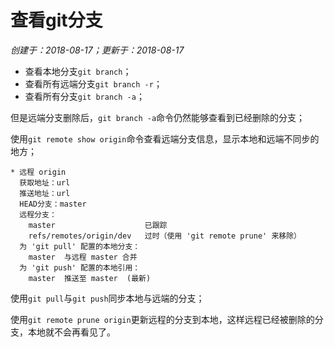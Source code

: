 # 查看git分支

*创建于：2018-08-17；更新于：2018-08-17*

- 查看本地分支`git branch`；
- 查看所有远端分支`git branch -r`；
- 查看所有分支`git branch -a`；

但是远端分支删除后，`git branch -a`命令仍然能够查看到已经删除的分支；

使用`git remote show origin`命令查看远端分支信息，显示本地和远端不同步的地方；
```
* 远程 origin
  获取地址：url
  推送地址：url
  HEAD分支：master
  远程分支：
    master                    已跟踪
    refs/remotes/origin/dev   过时（使用 'git remote prune' 来移除）
  为 'git pull' 配置的本地分支：
    master  与远程 master 合并
  为 'git push' 配置的本地引用：
    master  推送至 master  (最新)
```
使用`git pull`与`git push`同步本地与远端的分支；

使用`git remote prune origin`更新远程的分支到本地，这样远程已经被删除的分支，本地就不会再看见了。